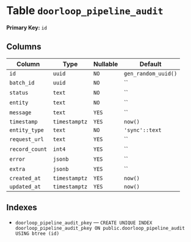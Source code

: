# Table `doorloop_pipeline_audit`

**Primary Key:** `id`

## Columns

| Column | Type | Nullable | Default |
|---|---|---|---|
| `id` | `uuid` | `NO` | `gen_random_uuid()` |
| `batch_id` | `uuid` | `NO` | `` |
| `status` | `text` | `NO` | `` |
| `entity` | `text` | `NO` | `` |
| `message` | `text` | `YES` | `` |
| `timestamp` | `timestamptz` | `YES` | `now()` |
| `entity_type` | `text` | `NO` | `'sync'::text` |
| `request_url` | `text` | `YES` | `` |
| `record_count` | `int4` | `YES` | `` |
| `error` | `jsonb` | `YES` | `` |
| `extra` | `jsonb` | `YES` | `` |
| `created_at` | `timestamptz` | `YES` | `now()` |
| `updated_at` | `timestamptz` | `YES` | `now()` |

## Indexes

- `doorloop_pipeline_audit_pkey` — `CREATE UNIQUE INDEX doorloop_pipeline_audit_pkey ON public.doorloop_pipeline_audit USING btree (id)`